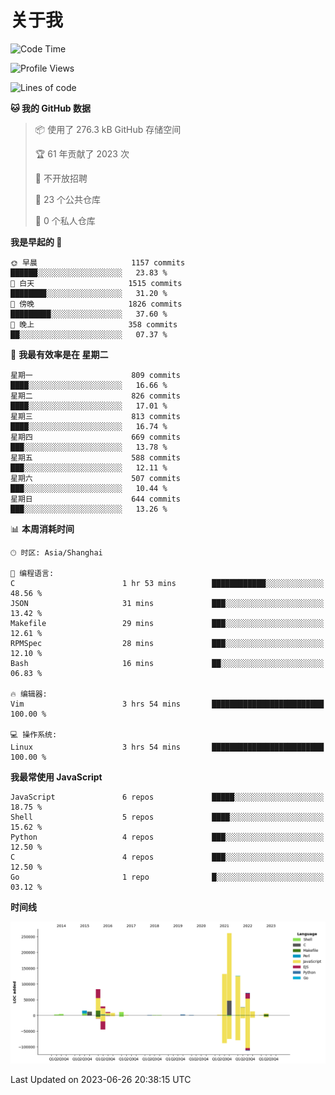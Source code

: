 # 关于我

<!--START_SECTION:waka-->
![Code Time](http://img.shields.io/badge/Code%20Time-767%20hrs%209%20mins-blue)

![Profile Views](http://img.shields.io/badge/%E4%B8%AA%E4%BA%BA%E8%B5%84%E6%96%99%E8%A7%82%E7%9C%8B%E6%AC%A1%E6%95%B0-1-blue)

![Lines of code](https://img.shields.io/badge/%E4%BB%8E%E3%80%8CHello%20World%E3%80%8D%E8%B5%B7%E6%88%91%E5%B7%B2%E7%BB%8F%E5%86%99%E4%BA%86-811.3%20thousand%20%E8%A1%8C%E4%BB%A3%E7%A0%81-blue)

**🐱 我的 GitHub 数据** 

> 📦  使用了 276.3 kB GitHub 存储空间 
 > 
> 🏆 61 年贡献了 2023 次
 > 
> 🚫 不开放招聘
 > 
> 📜 23 个公共仓库 
 > 
> 🔑 0 个私人仓库 
 > 
**我是早起的 🐤** 

```text
🌞 早晨                     1157 commits        ██████░░░░░░░░░░░░░░░░░░░   23.83 % 
🌆 白天                     1515 commits        ████████░░░░░░░░░░░░░░░░░   31.20 % 
🌃 傍晚                     1826 commits        █████████░░░░░░░░░░░░░░░░   37.60 % 
🌙 晚上                     358 commits         ██░░░░░░░░░░░░░░░░░░░░░░░   07.37 % 
```
📅 **我最有效率是在 星期二** 

```text
星期一                      809 commits         ████░░░░░░░░░░░░░░░░░░░░░   16.66 % 
星期二                      826 commits         ████░░░░░░░░░░░░░░░░░░░░░   17.01 % 
星期三                      813 commits         ████░░░░░░░░░░░░░░░░░░░░░   16.74 % 
星期四                      669 commits         ███░░░░░░░░░░░░░░░░░░░░░░   13.78 % 
星期五                      588 commits         ███░░░░░░░░░░░░░░░░░░░░░░   12.11 % 
星期六                      507 commits         ███░░░░░░░░░░░░░░░░░░░░░░   10.44 % 
星期日                      644 commits         ███░░░░░░░░░░░░░░░░░░░░░░   13.26 % 
```


📊 **本周消耗时间** 

```text
🕑︎ 时区: Asia/Shanghai

💬 编程语言: 
C                        1 hr 53 mins        ████████████░░░░░░░░░░░░░   48.56 % 
JSON                     31 mins             ███░░░░░░░░░░░░░░░░░░░░░░   13.42 % 
Makefile                 29 mins             ███░░░░░░░░░░░░░░░░░░░░░░   12.61 % 
RPMSpec                  28 mins             ███░░░░░░░░░░░░░░░░░░░░░░   12.10 % 
Bash                     16 mins             ██░░░░░░░░░░░░░░░░░░░░░░░   06.83 % 

🔥 编辑器: 
Vim                      3 hrs 54 mins       █████████████████████████   100.00 % 

💻 操作系统: 
Linux                    3 hrs 54 mins       █████████████████████████   100.00 % 
```

**我最常使用 JavaScript** 

```text
JavaScript               6 repos             █████░░░░░░░░░░░░░░░░░░░░   18.75 % 
Shell                    5 repos             ████░░░░░░░░░░░░░░░░░░░░░   15.62 % 
Python                   4 repos             ███░░░░░░░░░░░░░░░░░░░░░░   12.50 % 
C                        4 repos             ███░░░░░░░░░░░░░░░░░░░░░░   12.50 % 
Go                       1 repo              █░░░░░░░░░░░░░░░░░░░░░░░░   03.12 % 
```



**时间线**

![Lines of Code chart](https://raw.githubusercontent.com/Arondight/Arondight/master/assets/bar_graph.png)


 Last Updated on 2023-06-26 20:38:15 UTC
<!--END_SECTION:waka-->
